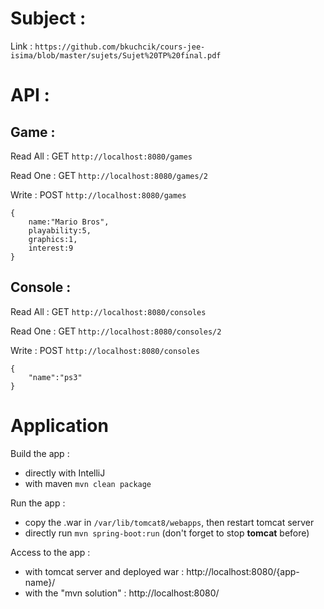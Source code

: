 # Subject :

Link : `https://github.com/bkuchcik/cours-jee-isima/blob/master/sujets/Sujet%20TP%20final.pdf`

# API :

## Game :

Read All : GET `http://localhost:8080/games`

Read One : GET `http://localhost:8080/games/2`

Write : POST `http://localhost:8080/games`

    {
        name:"Mario Bros",
        playability:5,
        graphics:1,
        interest:9
    }

## Console :

Read All : GET `http://localhost:8080/consoles`

Read One : GET `http://localhost:8080/consoles/2`

Write : POST `http://localhost:8080/consoles`

    {
        "name":"ps3"
    }

# Application

Build the app :

  - directly with IntelliJ
  - with maven `mvn clean package`

Run the app :

  - copy the .war in `/var/lib/tomcat8/webapps`, then restart tomcat server
  - directly run `mvn spring-boot:run` (don't forget to stop **tomcat** before)

Access to the app :

  - with tomcat server and deployed war : http://localhost:8080/{app-name}/
  - with the "mvn solution" : http://localhost:8080/

